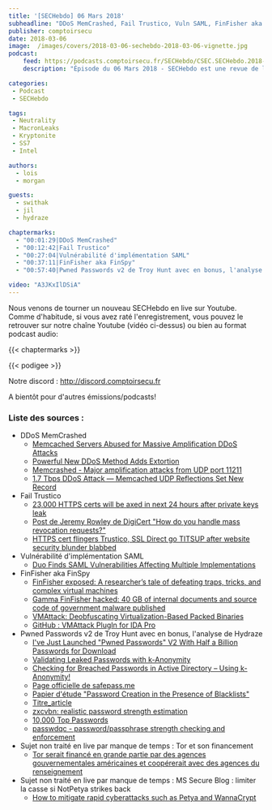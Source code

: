 ```yaml
---
title: '[SECHebdo] 06 Mars 2018'
subheadline: "DDoS MemCrashed, Fail Trustico, Vuln SAML, FinFisher aka FinSpy, Pwned Passwords v2, etc."
publisher: comptoirsecu
date: 2018-03-06
image:  /images/covers/2018-03-06-sechebdo-2018-03-06-vignette.jpg
podcast:
    feed: https://podcasts.comptoirsecu.fr/SECHebdo/CSEC.SECHebdo.2018-03-06.mp3
    description: "Épisode du 06 Mars 2018 - SECHebdo est une revue de l'actualité cybersécurité réalisé en live sur Youtube, généralement le mardi soir."

categories:
 - Podcast
 - SECHebdo

tags:
 - Neutrality
 - MacronLeaks
 - Kryptonite
 - SS7
 - Intel

authors:
  - lois
  - morgan

guests:
  - swithak
  - jil
  - hydraze

chaptermarks:
  - "00:01:29|DDoS MemCrashed"
  - "00:12:42|Fail Trustico"
  - "00:27:04|Vulnérabilité d'implémentation SAML"
  - "00:37:11|FinFisher aka FinSpy"
  - "00:57:40|Pwned Passwords v2 de Troy Hunt avec en bonus, l'analyse de Hydraze"

video: "A3JKxIlDSiA"
---
```


Nous venons de tourner un nouveau SECHebdo en live sur Youtube. Comme d'habitude, si vous avez raté l'enregistrement, vous pouvez le retrouver sur notre chaîne Youtube (vidéo ci-dessus) ou bien au format podcast audio:

{{< chaptermarks >}}

{{< podigee >}}

Notre discord : <http://discord.comptoirsecu.fr>

A bientôt pour d'autres émissions/podcasts!

### Liste des sources :

* DDoS MemCrashed
    * [Memcached Servers Abused for Massive Amplification DDoS Attacks](https://thehackernews.com/2018/02/memcached-amplification-ddos.html)
    * [Powerful New DDoS Method Adds Extortion](https://krebsonsecurity.com/2018/03/powerful-new-ddos-method-adds-extortion/)
    * [Memcrashed - Major amplification attacks from UDP port 11211](https://blog.cloudflare.com/memcrashed-major-amplification-attacks-from-port-11211/)
    * [1.7 Tbps DDoS Attack — ​Memcached UDP Reflections Set New Record](https://thehackernews.com/2018/03/ddos-attack-memcached.html)
* Fail Trustico
    * [23,000 HTTPS certs will be axed in next 24 hours after private keys leak](https://www.theregister.co.uk/2018/03/01/trustico_digicert_symantec_spat/)
    * [Post de Jeremy Rowley de DigiCert "How do you handle mass revocation requests?"](https://groups.google.com/forum/#!msg/mozilla.dev.security.policy/wxX4Yv0E3Mk/QZt8UPhKAwAJ)
    * [HTTPS cert flingers Trustico, SSL Direct go TITSUP after website security blunder blabbed](https://www.theregister.co.uk/2018/03/01/trustico_website_offline/)
* Vulnérabilité d'implémentation SAML
    * [Duo Finds SAML Vulnerabilities Affecting Multiple Implementations](https://duo.com/blog/duo-finds-saml-vulnerabilities-affecting-multiple-implementations)
* FinFisher aka FinSpy
    * [FinFisher exposed: A researcher’s tale of defeating traps, tricks, and complex virtual machines](https://cloudblogs.microsoft.com/microsoftsecure/2018/03/01/finfisher-exposed-a-researchers-tale-of-defeating-traps-tricks-and-complex-virtual-machines/)
    * [Gamma FinFisher hacked: 40 GB of internal documents and source code of government malware published](https://netzpolitik.org/2014/gamma-finfisher-hacked-40-gb-of-internal-documents-and-source-code-of-government-malware-published/)
    * [VMAttack: Deobfuscating Virtualization-Based Packed Binaries](https://www1.cs.fau.de/filepool/publications/unpacking-dynamic-static.pdf)
    * [GitHub : VMAttack PlugIn for IDA Pro](https://github.com/anatolikalysch/VMAttack)
* Pwned Passwords v2 de Troy Hunt avec en bonus, l'analyse de Hydraze
    * [I've Just Launched "Pwned Passwords" V2 With Half a Billion Passwords for Download](https://www.troyhunt.com/ive-just-launched-pwned-passwords-version-2/)
    * [Validating Leaked Passwords with k-Anonymity](https://blog.cloudflare.com/validating-leaked-passwords-with-k-anonymity/)
    * [Checking for Breached Passwords in Active Directory – Using k-Anonymity!](https://jacksonvd.com/checking-for-breached-passwords-ad-using-k-anonymity/)
    * [Page officielle de safepass.me](https://safepass.me/)
    * [Papier d'étude "Password Creation in the Presence of Blacklists"](http://www.passwordresearch.com/papers/paper650.html)
    * [Titre_article](lien_article)
    * [zxcvbn: realistic password strength estimation](https://blogs.dropbox.com/tech/2012/04/zxcvbn-realistic-password-strength-estimation/)
    * [10,000 Top Passwords](https://xato.net/10-000-top-passwords-6d6380716fe0)
    * [passwdqc - password/passphrase strength checking and enforcement](http://www.openwall.com/passwdqc/)
* Sujet non traité en live par manque de temps : Tor et son financement
    * [Tor serait financé en grande partie par des agences gouvernementales américaines et coopérerait avec des agences du renseignement](https://www.developpez.com/actu/191341/Tor-serait-finance-en-grande-partie-par-des-agences-gouvernementales-americaines-et-coopererait-avec-des-agences-du-renseignement/)
* Sujet non traité en live par manque de temps : MS Secure Blog : limiter la casse si NotPetya strikes back
    * [How to mitigate rapid cyberattacks such as Petya and WannaCrypt](https://cloudblogs.microsoft.com/microsoftsecure/2018/02/21/how-to-mitigate-rapid-cyberattacks-such-as-petya-and-wannacrypt/)
